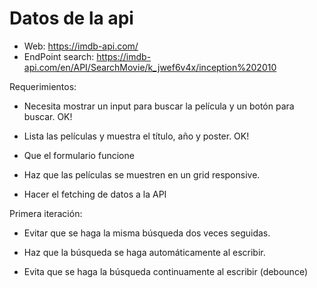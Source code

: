 # Datos de la api 
 - Web: https://imdb-api.com/
 - EndPoint search: https://imdb-api.com/en/API/SearchMovie/k_jwef6v4x/inception%202010


Requerimientos:

- Necesita mostrar un input para buscar la película y un botón para buscar. OK!

- Lista las películas y muestra el título, año y poster. OK!

- Que el formulario funcione

- Haz que las películas se muestren en un grid responsive.

- Hacer el fetching de datos a la API

Primera iteración:

- Evitar que se haga la misma búsqueda dos veces seguidas.

- Haz que la búsqueda se haga automáticamente al escribir.

- Evita que se haga la búsqueda continuamente al escribir (debounce)